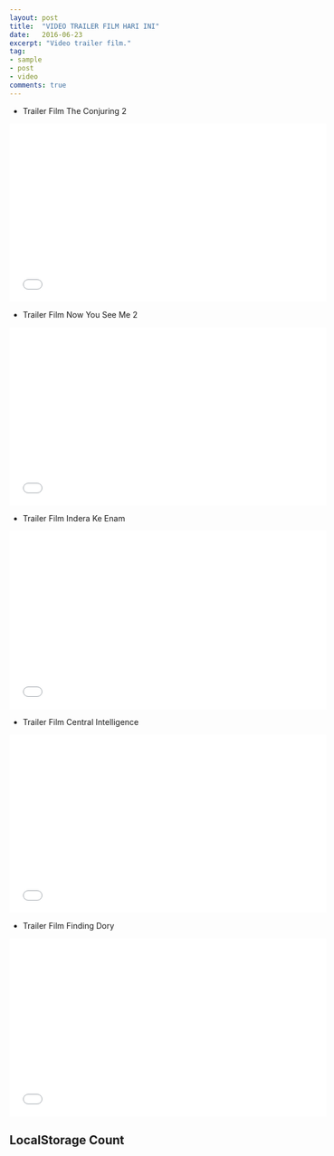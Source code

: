 ```yaml
---
layout: post
title:  "VIDEO TRAILER FILM HARI INI"
date:   2016-06-23
excerpt: "Video trailer film."
tag:
- sample
- post
- video
comments: true
---
```

* Trailer Film The Conjuring 2

<iframe width="560" height="315" src="//www.youtube.com/embed/oeDJj8f4cnY" frameborder="0"></iframe>

* Trailer Film Now You See Me 2

<iframe width="560" height="315" src="//www.youtube.com/embed/H1KXFU2Zp0c" frameborder="0"></iframe>

* Trailer Film Indera Ke Enam

<iframe width="560" height="315" src="//www.youtube.com/embed/kZ7k8yYgtiA" frameborder="0"></iframe>

* Trailer Film Central Intelligence

<iframe width="560" height="315" src="//www.youtube.com/embed/MxEw3elSJ8M" frameborder="0"></iframe>

* Trailer Film Finding Dory

<iframe width="560" height="315" src="//www.youtube.com/embed/CBa4r_aKtYI" frameborder="0"></iframe>



## LocalStorage Count

<script type="text/javascript">
if (localStorage.pagecount)
 {
localStorage.pagecount=Number(localStorage.pagecount) +1;
 }
else
{
localStorage.pagecount=1;
}
document.write("Halaman ini baru Anda kunjungi sebanyak "+ localStorage.pagecount + " kali.");
</script>
